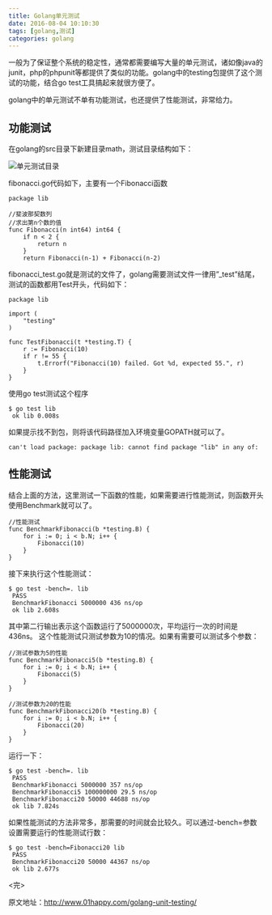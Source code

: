 ```yaml
---
title: Golang单元测试
date: 2016-08-04 10:10:30
tags: [golang,测试]
categories: golang
---
```

一般为了保证整个系统的稳定性，通常都需要编写大量的单元测试，诸如像java的junit，php的phpunit等都提供了类似的功能。golang中的testing包提供了这个测试的功能，结合go test工具搞起来就很方便了。
<!-- more -->

golang中的单元测试不单有功能测试，也还提供了性能测试，非常给力。

## 功能测试
在golang的src目录下新建目录math，测试目录结构如下：

![单元测试目录](http://cdn.01happy.com/wp-content/uploads/2015/06/golang%E5%8D%95%E5%85%83%E6%B5%8B%E8%AF%95%E7%9B%AE%E5%BD%95.png)

fibonacci.go代码如下，主要有一个Fibonacci函数

```golang
package lib
 
//斐波那契数列
//求出第n个数的值
func Fibonacci(n int64) int64 {
    if n < 2 {
        return n
    }
    return Fibonacci(n-1) + Fibonacci(n-2)
```
fibonacci_test.go就是测试的文件了，golang需要测试文件一律用”_test”结尾，测试的函数都用Test开头，代码如下： 

```golang
package lib
 
import (
    "testing"
)
 
func TestFibonacci(t *testing.T) {
    r := Fibonacci(10)
    if r != 55 {
        t.Errorf("Fibonacci(10) failed. Got %d, expected 55.", r)
    }
}
```

使用go test测试这个程序

```golang
$ go test lib
 ok lib 0.008s
```

如果提示找不到包，则将该代码路径加入环境变量GOPATH就可以了。

```golang
can't load package: package lib: cannot find package "lib" in any of:
```

## 性能测试
结合上面的方法，这里测试一下函数的性能，如果需要进行性能测试，则函数开头使用Benchmark就可以了。

```golang
//性能测试
func BenchmarkFibonacci(b *testing.B) {
    for i := 0; i < b.N; i++ {
        Fibonacci(10)
    }
}
```

接下来执行这个性能测试：

```golang
$ go test -bench=. lib
 PASS
 BenchmarkFibonacci 5000000 436 ns/op
 ok lib 2.608s
```

其中第二行输出表示这个函数运行了5000000次，平均运行一次的时间是436ns。
这个性能测试只测试参数为10的情况。如果有需要可以测试多个参数：

```golang
//测试参数为5的性能
func BenchmarkFibonacci5(b *testing.B) {
    for i := 0; i < b.N; i++ {
        Fibonacci(5)
    }
}
 
//测试参数为20的性能
func BenchmarkFibonacci20(b *testing.B) {
    for i := 0; i < b.N; i++ {
        Fibonacci(20)
    }
}
```

运行一下： 

```golang
$ go test -bench=. lib
 PASS
 BenchmarkFibonacci 5000000 357 ns/op
 BenchmarkFibonacci5 100000000 29.5 ns/op
 BenchmarkFibonacci20 50000 44688 ns/op
 ok lib 7.824s
```

如果性能测试的方法非常多，那需要的时间就会比较久。可以通过-bench=参数设置需要运行的性能测试行数： 

```golang
$ go test -bench=Fibonacci20 lib
 PASS
 BenchmarkFibonacci20 50000 44367 ns/op
 ok lib 2.677s
```
<完>

原文地址：http://www.01happy.com/golang-unit-testing/
